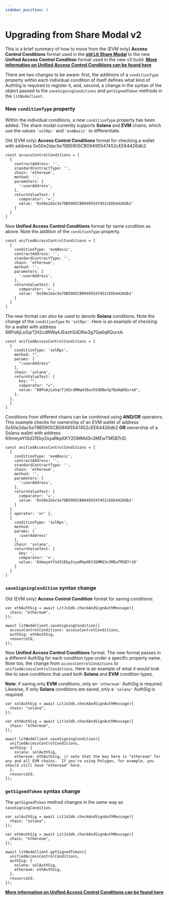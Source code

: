 ```yaml
---
sidebar_position: 3
---
```


# Upgrading from Share Modal v2

This is a brief summary of how to move from the (EVM only) **Access Control Conditions** format used in
the **[old Lit Share Modal](https://www.npmjs.com/package/lit-share-modal)** to the new **Unified Access Control
Condition** format used in the new v3
build.  **[More information on Unified Access Control Conditions can be found here](https://developer.litprotocol.com/docs/AccessControlConditions/unifiedAccessControlConditions)**

There are two changes to be aware: first, the additions of a `conditionType` property within each individual condition
of itself defines what kind of AuthSig is required to register it, and, second, a change in the syntax of the object
passed to the `saveSigningConditions` and `getSignedToken` methods in the `litNodeClient`.

### New `conditionType` property

Within the individual conditions, a new `conditionType` property has been added. The share modal currently supports
**Solana** and **EVM** chains, which use the values `'solRpc'` and `'evmBasic'` to differentiate.

Old (EVM only) **Access Control Conditions** format for checking a wallet with address
0x50e2dac5e78B5905CB09495547452cEE64426db2.

```
const accessControlConditions = [
  {
    contractAddress: '',
    standardContractType: '',
    chain: 'ethereum',
    method: '',
    parameters: [
      ':userAddress',
    ],
    returnValueTest: {
      comparator: '=',
      value: '0x50e2dac5e78B5905CB09495547452cEE64426db2'
    }
  }
]
```

New **Unified Access Control Conditions** format far same condition as above. Note the addition of the `conditionType`
property.

```
const unifiedAccessControlConditions = [
  {
    conditionType: 'evmBasic',
    contractAddress: '',
    standardContractType: '',
    chain: 'ethereum',
    method: '',
    parameters: [
      ':userAddress',
    ],
    returnValueTest: {
      comparator: '=',
      value: '0x50e2dac5e78B5905CB09495547452cEE64426db2'
    }
  }
]
```

The new format can also be used to denote **Solana** conditions. Note the change of the `conditionType` to `'solRpc'`.
Here is an example of checking for a wallet with address 88PoAjLoSqrTjH2cdRWq4JEezhSdDBw3g7Qa6qKQurxA.

```
const unifiedAccessControlConditions = [
  {
    conditionType: 'solRpc',
    method: "",
    params: [
      ":userAddress"
    ],
    chain: 'solana',
    returnValueTest: {
      key: "",
      comparator: "=",
      value: "88PoAjLoSqrTjH2cdRWq4JEezhSdDBw3g7Qa6qKQurxA",
    },
  },
  }
]
```

Conditions from different chains can be combined using **AND/OR** operators. This example checks for ownership of
an EVM wallet of address 0x50e2dac5e78B5905CB09495547452cEE64426db2 **OR** ownership of a Solana wallet with address
6XmeyeYtSd31Eby2syaRkpXKY2GMMd3n3MEwTM5B7riD.

```
const unifiedAccessControlConditions = [
  {
    conditionType: 'evmBasic',
    contractAddress: '',
    standardContractType: '',
    chain: 'ethereum',
    method: '',
    parameters: [
      ':userAddress',
    ],
    returnValueTest: {
      comparator: '=',
      value: '0x50e2dac5e78B5905CB09495547452cEE64426db2'
    }
  }
  { operator: 'or' },
  {
    conditionType: 'solRpc',
    method: ',
    params: [
      :userAddress'
    ],
    chain: 'solana',
    returnValueTest: {
      key: ',
      comparator: '=',
      value: '6XmeyeYtSd31Eby2syaRkpXKY2GMMd3n3MEwTM5B7riD'
    }
  }
]
```

### `saveSigningCondition` syntax change

Old (EVM only) **Access Control Condition** format for saving conditions:

```
var ethAuthSig = await LitJsSdk.checkAndSignAuthMessage({
  chain: "ethereum",
});

await litNodeClient.saveSigningCondition({
  accessControlConditions: accessControlConditions,
  authSig: ethAuthSig,
  resourceId,
});
```

New **Unified Access Control Conditions** format. The new format passes in a different AuthSig for each condition type
under a specific property name. Note too, the change from `accessControlConditions` to `unifiedAccessControlConditions`.
Here is an example of what it would look like to save conditions that used both **Solana** and **EVM** condition types.

**Note**: if saving only **EVM** conditions, only an `'ethereum'` AuthSig is required. Likewise, if only **Solana**
conditions are saved, only a `'solana'` AuthSig is required.

```
var solAuthSig = await LitJsSdk.checkAndSignAuthMessage({
  chain: "solana",
});

var ethAuthSig = await LitJsSdk.checkAndSignAuthMessage({
  chain: "ethereum",
});

await litNodeClient.saveSigningCondition({
  unifiedAccessControlConditions,
  authSig: {
    solana: solAuthSig,
    ethereum: ethAuthSig, // note that the key here is "ethereum" for any and all EVM chains.  If you're using Polygon, for example, you should still have "ethereum" here.
  },
  resourceId,
});
```

### `getSignedToken` syntax change

The `getSignedToken` method changes in the same way as `saveSigningCondition`.

```
var solAuthSig = await LitJsSdk.checkAndSignAuthMessage({
  chain: "solana",
});

var ethAuthSig = await LitJsSdk.checkAndSignAuthMessage({
  chain: "ethereum",
});

await litNodeClient.getSignedToken({
  unifiedAccessControlConditions,
  authSig: {
    solana: solAuthSig,
    ethereum: ethAuthSig,
  },
  resourceId,
});
```

**[More information on Unified Access Control Conditions can be found here](https://developer.litprotocol.com/docs/AccessControlConditions/unifiedAccessControlConditions)**

